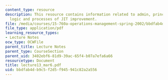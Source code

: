 ```yaml
---
content_type: resource
description: This resource contains information related to admin, principles of TPS,
  logic and processes of JIT improvement.
file: /media/courses/15-760a-operations-management-spring-2002/bbdfab4db9c5f2d5f945941c82a2a556_lecture13_mar6.pdf
file_type: application/pdf
learning_resource_types:
- Lecture Notes
ocw_type: OCWFile
parent_title: Lecture Notes
parent_type: CourseSection
parent_uid: 3402ebf6-81d9-39ac-65f4-b07a7efa6a66
resourcetype: Document
title: lecture13_mar6.pdf
uid: bbdfab4d-b9c5-f2d5-f945-941c82a2a556
---
```

